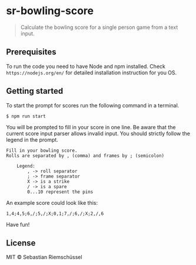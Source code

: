 # sr-bowling-score
> Calculate the bowling score for a single person game from a text input.

## Prerequisites
To run the code you need to have Node and npm installed.
Check `https://nodejs.org/en/` for detailed installation instruction for you OS.

## Getting started
To start the prompt for scores run the following command in a terminal.
```
$ npm run start
```

You will be prompted to fill in your score in one line. 
Be aware that the current score input parser allows invalid input. 
You should strictly follow the legend in the prompt.

```
Fill in your bowling score.
Rolls are separated by , (comma) and frames by ; (semicolon)

    Legend:
        , -> roll separator
        ; -> frame separator
        X -> is a strike
        / -> is a spare
        0...10 represent the pins
```

An example score could look like this: 
```
1,4;4,5;6,/;5,/;X;0,1;7,/;6,/;X;2,/,6
```

Have fun!

## License

MIT © Sebastian Riemschüssel
